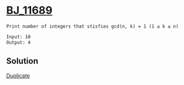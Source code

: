 # [BJ_11689](https://acmicpc.net/problem/11689)

```en
Print number of integers that stisfies gcd(n, k) = 1 (1 ≤ k ≤ n)
```

```txt
Input: 10
Output: 4
```

## Solution

[Duplicate](./BJ_13926.md)
